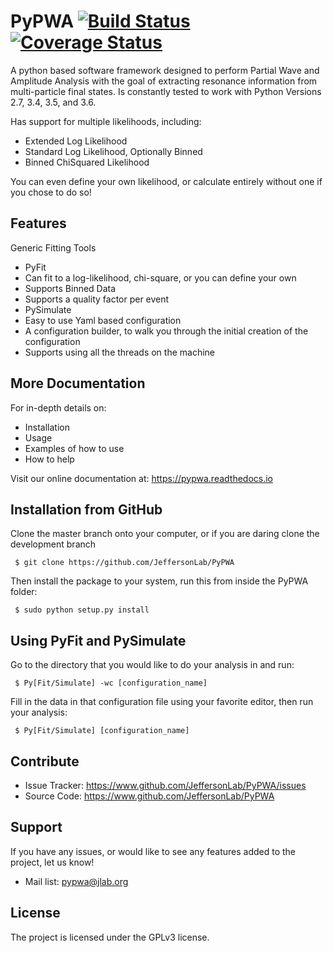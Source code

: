 PyPWA [![Build Status](https://travis-ci.org/JeffersonLab/PyPWA.svg?branch=master)](https://travis-ci.org/JeffersonLab/PyPWA) [![Coverage Status](https://coveralls.io/repos/github/JeffersonLab/PyPWA/badge.svg?branch=release-v2.0.0)](https://coveralls.io/github/JeffersonLab/PyPWA?branch=release-v2.0.0)
=====

A python based software framework designed to perform Partial Wave and 
Amplitude Analysis with the goal of extracting resonance information from 
multi-particle final states.
Is constantly tested to work with Python Versions 2.7, 3.4, 3.5, and 3.6.

Has support for multiple likelihoods, including:
 - Extended Log Likelihood
 - Standard Log Likelihood, Optionally Binned
 - Binned ChiSquared Likelihood
 
 You can even define your own likelihood, or calculate entirely without one
 if you chose to do so!
 
Features
--------

Generic Fitting Tools
- PyFit
 - Can fit to a log-likelihood, chi-square, or you can define your own
 - Supports Binned Data
 - Supports a quality factor per event
- PySimulate
- Easy to use Yaml based configuration
- A configuration builder, to walk you through the initial creation of 
  the configuration
- Supports using all the threads on the machine

More Documentation
------------------

For in-depth details on:
- Installation
- Usage
- Examples of how to use
- How to help

Visit our online documentation at: https://pypwa.readthedocs.io

Installation from GitHub
------------------------

Clone the master branch onto your computer, or if you are daring clone the 
development branch

     $ git clone https://github.com/JeffersonLab/PyPWA

Then install the package to your system, run this from inside the PyPWA 
folder:

     $ sudo python setup.py install


Using PyFit and PySimulate
--------------------------

Go to the directory that you would like to do your analysis in and run:

     $ Py[Fit/Simulate] -wc [configuration_name]

Fill in the data in that configuration file using your favorite editor,
then run your analysis:

     $ Py[Fit/Simulate] [configuration_name]


Contribute
----------

- Issue Tracker: <https://www.github.com/JeffersonLab/PyPWA/issues>
- Source Code: <https://www.github.com/JeffersonLab/PyPWA>

Support
-------

If you have any issues, or would like to see any features added to the 
project, let us know!

- Mail list: pypwa@jlab.org

License
-------

The project is licensed under the GPLv3 license.